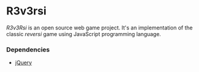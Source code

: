 # R3v3rsi

*R3v3Rsi* is an open source web game project. It's an implementation of the classic *reversi* game using JavaScript programming language.

### Dependencies

* [jQuery](https://jquery.com)
